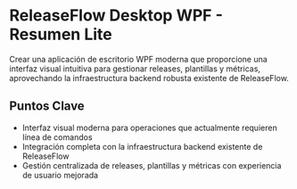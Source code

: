 # ReleaseFlow Desktop WPF - Resumen Lite

Crear una aplicación de escritorio WPF moderna que proporcione una interfaz visual intuitiva para gestionar releases, plantillas y métricas, aprovechando la infraestructura backend robusta existente de ReleaseFlow.

## Puntos Clave
- Interfaz visual moderna para operaciones que actualmente requieren línea de comandos
- Integración completa con la infraestructura backend existente de ReleaseFlow
- Gestión centralizada de releases, plantillas y métricas con experiencia de usuario mejorada